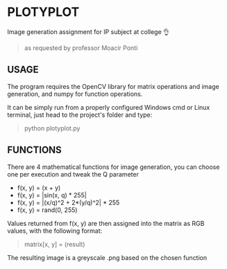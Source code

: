 # **PLOTYPLOT**

Image generation assignment for IP subject at college :ok_hand:

>   as requested by professor Moacir Ponti


## **USAGE**

The program requires the OpenCV library for matrix operations and image generation, and numpy for function operations.

It can be simply run from a properly configured Windows cmd or Linux terminal, just head to the project's folder and type:

>   python plotyplot.py

## **FUNCTIONS**

There are 4 mathematical functions for image generation, you can choose one per execution and tweak the Q parameter

* f(x, y) = (x + y)
* f(x, y) = |sin(x, q) * 255|
* f(x, y) = |(x/q)^2 + 2*(y/q)^2| * 255
* f(x, y) = rand(0, 255)

Values returned from f(x, y) are then assigned into the matrix as RGB values, with the following format:

>   matrix[x, y] = (result)

The resulting image is a greyscale .png based on the chosen function
